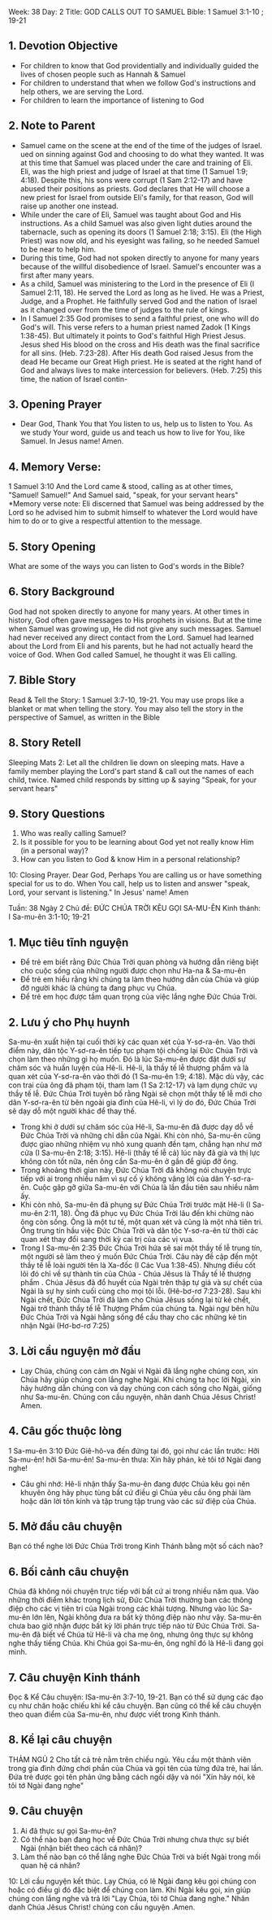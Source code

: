 Week: 38
Day: 2
Title: GOD CALLS OUT TO SAMUEL
Bible: 1 Samuel 3:1-10 ; 19-21

## 1. Devotion Objective
- For children to know that God providentially and individually guided the lives of chosen people such as Hannah & Samuel
- For children to understand that when we follow God's instructions and help others, we are serving the Lord.
- For children to learn the importance of listening to God

## 2. Note to Parent
- Samuel came on the scene at the end of the time of the judges of Israel. ued on sinning against God and choosing to do what they wanted. It was at this time that Samuel was placed under the care and training of Eli. Eli, was the high priest and judge of Israel at that time (1 Samuel 1:9; 4:18). Despite this, his sons were corrupt (1 Sam 2:12-17) and have abused their positions as priests. God declares that He will choose a new priest for Israel from outside Eli's family, for that reason, God will raise up another one instead.
- While under the care of Eli, Samuel was taught about God and His instructions. As a child Samuel was also given light duties around the tabernacle, such as opening its doors (1 Samuel 2:18; 3:15). Eli (the High Priest) was now old, and his eyesight was failing, so he needed Samuel to be near to help him.
- During this time, God had not spoken directly to anyone for many years because of the willful disobedience of Israel. Samuel's encounter was a first after many years.
- As a child, Samuel was ministering to the Lord in the presence of Eli (I Samuel 2:11, 18). He served the Lord as long as he lived. He was a Priest, Judge, and a Prophet. He faithfully served God and the nation of Israel as it changed over from the time of judges to the rule of kings.
- In I Samuel 2:35 God promises to send a faithful priest, one who will do God's will. This verse refers to a human priest named Zadok (1 Kings 1:38-45). But ultimately it points to God's faithful High Priest Jesus. Jesus shed His blood on the cross and His death was the final sacrifice for all sins. (Heb. 7:23-28). After His death God raised Jesus from the dead He became our Great High priest. He is seated at the right hand of God and always lives to make intercession for believers. (Heb. 7:25) this time, the nation of Israel contin-

## 3. Opening Prayer
- Dear God, Thank You that You listen to us, help us to listen to You. As we study Your word, guide us and teach us how to live for You, like Samuel. In Jesus name! Amen.

## 4. Memory Verse:
1 Samuel 3:10 And the Lord came & stood, calling as at other times, "Samuel! Samuel!" And Samuel said, "speak, for your servant hears"
*Memory verse note: Eli discerned that Samuel was being addressed by the Lord so he advised him to submit himself to whatever the Lord would have him to do or to give a respectful attention to the message.

## 5. Story Opening
What are some of the ways you can listen to God's words in the Bible?

## 6. Story Background
God had not spoken directly to anyone for many years. At other times in history, God often gave messages to His prophets in visions. But at the time when Samuel was growing up, He did not give any such messages. Samuel had never received any direct contact from the Lord. Samuel had learned about the Lord from Eli and his parents, but he had not actually heard the voice of God. When God called Samuel, he thought it was Eli calling.

## 7. Bible Story
Read & Tell the Story: 1 Samuel 3:7-10, 19-21. You may use props like a blanket or mat when telling the story. You may also tell the story in the perspective of Samuel, as written in the Bible

## 8. Story Retell
Sleeping Mats 2: Let all the children lie down on sleeping mats. Have a family member playing the Lord's part stand & call out the names of each child, twice. Named child responds by sitting up & saying "Speak, for your servant hears"

## 9. Story Questions
1. Who was really calling Samuel?
2. Is it possible for you to be learning about God yet not really know Him (in a personal way)?
3. How can you listen to God & know Him in a personal relationship?

10: Closing Prayer.
Dear God, Perhaps You are calling us or have something special for us to do. When You call, help us to listen and answer "speak, Lord, your servant is listening." In Jesus' name! Amen


Tuần: 38
Ngày 2
Chủ đề: ĐỨC CHÚA TRỜI KÊU GỌI  SA-MU-ÊN
Kinh thánh: I Sa-mu-ên 3:1-10; 19-21

## 1. Mục tiêu tĩnh nguyện
- Để trẻ em biết rằng Đức Chúa Trời quan phòng và hướng dẫn riêng biệt cho cuộc sống của những người được chọn như Ha-na & Sa-mu-ên
- Để trẻ em hiểu rằng khi chúng ta làm theo hướng dẫn của Chúa và giúp đỡ người khác là chúng ta đang phục vụ Chúa.
- Để trẻ em học được tầm quan trọng của việc lắng nghe Đức Chúa Trời.

## 2. Lưu ý cho Phụ huynh
Sa-mu-ên xuất hiện tại cuối thời kỳ các quan xét của Y-sơ-ra-ên. Vào thời điểm này, dân tộc Y-sơ-ra-ên tiếp tục phạm tội chống lại Đức Chúa Trời và chọn làm theo những gì họ muốn. Đó là lúc Sa-mu-ên được đặt dưới sự chăm sóc và huấn luyện của Hê-li. Hê-li, là thầy tế lễ thượng phẩm và là quan xét của Y-sơ-ra-ên vào thời đó (1 Sa-mu-ên 1:9; 4:18). Mặc dù vậy, các con trai của ông đã phạm tội, tham lam (1 Sa 2:12-17) và lạm dụng chức vụ thầy tế lễ. Đức Chúa Trời tuyên bố rằng Ngài sẽ chọn một thầy tế lễ mới cho dân Y-sơ-ra-ên từ bên ngoài gia đình của Hê-li, vì lý do đó, Đức Chúa Trời sẽ dạy dỗ một người khác để thay thế.
- Trong khi ở dưới sự chăm sóc của Hê-li, Sa-mu-ên đã được dạy dỗ về Đức Chúa Trời và những chỉ dẫn của Ngài. Khi còn nhỏ, Sa-mu-ên cũng được giao những nhiệm vụ nhỏ xung quanh đền tạm, chẳng hạn như mở cửa (I Sa-mu-ên 2:18; 3:15). Hê-li (thầy tế lễ cả) lúc này đã già và thị lực không còn tốt nữa, nên ông cần Sa-mu-ên ở gần để giúp đỡ ông.
- Trong khoảng thời gian này, Đức Chúa Trời đã không nói chuyện trực tiếp với ai trong nhiều năm vì sự cố ý không vâng lời của dân Y-sơ-ra-ên. Cuộc gặp gỡ giữa Sa-mu-ên với Chúa là lần đầu tiên sau nhiều năm ấy.
- Khi còn nhỏ, Sa-mu-ên đã phụng sự Đức Chúa Trời trước mặt Hê-li (I Sa-mu-ên 2:11, 18). Ông đã phục vụ Đức Chúa Trời lâu đến khi chừng nào ông còn sống. Ông là một tư tế, một quan xét và cũng là một nhà tiên tri. Ông trung tín hầu việc Đức Chúa Trời và dân tộc Y-sơ-ra-ên từ thời các quan xét thay đổi sang thời kỳ cai trị của các vị vua.
- Trong I Sa-mu-ên 2:35 Đức Chúa Trời hứa sẽ sai một thầy tế lễ trung tín, một người sẽ làm theo ý muốn Đức Chúa Trời. Câu này đề cập đến một thầy tế lễ loài người tên là Xa-đốc (I Các Vua 1:38-45). Nhưng điều cốt lõi đó chỉ về sự thành tín của Chúa - Chúa Jêsus là Thầy tế lế thượng phẩm . Chúa Jêsus đã đổ huyết của Ngài trên thập tự giá và sự chết của Ngài là sự hy sinh cuối cùng cho mọi tội lỗi. (Hê-bơ-rơ 7:23-28). Sau khi Ngài chết, Đức Chúa Trời đã làm cho Chúa Jêsus sống lại từ kẻ chết, Ngài trở thành thầy tế lễ Thượng Phẩm của chúng ta. Ngài ngự bên hữu Đức Chúa Trời và Ngài hằng sống để cầu thay cho các những kẻ tin nhận Ngài (Hơ-bơ-rơ 7:25)


## 3. Lời cầu nguyện mở đầu
- Lạy Chúa, chúng con cảm ơn Ngài vì Ngài đã lắng nghe chúng con, xin Chúa hãy giúp chúng con lắng nghe Ngài. Khi chúng ta học lời Ngài, xin hãy hướng dẫn chúng con và dạy chúng con cách sống cho Ngài, giống như Sa-mu-ên. Chúng con cầu nguyện, nhân danh Chúa Jêsus Christ! Amen.

## 4. Câu gốc thuộc lòng
1 Sa-mu-ên 3:10
Đức Giê-hô-va đến đứng tại đó, gọi như các lần trước: Hỡi Sa-mu-ên! hỡi Sa-mu-ên! Sa-mu-ên thưa: Xin hãy phán, kẻ tôi tớ Ngài đang nghe!

* Câu ghi nhớ: Hê-li nhận thấy Sa-mu-ên đang được Chúa kêu gọi nên khuyên ông hãy phục tùng bất cứ điều gì Chúa yêu cầu ông phải làm hoặc dân lời tôn kính và tập trung tập trung vào các sứ điệp của Chúa.

## 5. Mở đầu câu chuyện
Bạn có thể nghe lời Đức Chúa Trời trong Kinh Thánh bằng một số cách nào?

## 6. Bối cảnh câu chuyện
Chúa đã không nói chuyện trực tiếp với bất cứ ai trong nhiều năm qua. Vào những thời điểm khác trong lịch sử, Đức Chúa Trời thường ban các thông điệp cho các vị tiên tri của Ngài trong các khải tượng. Nhưng vào lúc Sa-mu-ên lớn lên, Ngài không đưa ra bất kỳ thông điệp nào như vậy. Sa-mu-ên chưa bao giờ nhận được bất kỳ lời phán trực tiếp nào từ Đức Chúa Trời. Sa-mu-ên đã biết về Chúa từ Hê-li và cha mẹ ông, nhưng ông thực sự không nghe thấy tiếng Chúa. Khi Chúa gọi Sa-mu-ên, ông nghĩ đó là Hê-li đang gọi mình.

## 7. Câu chuyện Kinh thánh
Đọc & Kể Câu chuyện: ISa-mu-ên 3:7-10, 19-21.
Bạn có thể sử dụng các đạo cụ như chăn hoặc chiếu khi kể câu chuyện. Bạn cũng có thể kể câu chuyện theo quan điểm của Sa-mu-ên, như được viết trong Kinh thánh.

## 8. Kể lại câu chuyện
THẢM NGỦ 2
 Cho tất cả trẻ nằm trên chiếu ngủ. Yêu cầu một thành viên trong gia đình đứng chơi phần của Chúa và gọi tên của từng đứa trẻ, hai lần. Đứa trẻ được gọi tên phản ứng bằng cách ngồi dậy và nói "Xin hãy nói, kẻ tôi tớ Ngài  đang nghe"

## 9. Câu chuyện
1. Ai đã thực sự gọi Sa-mu-ên?
2. Có thể nào bạn đang học về Đức Chúa Trời nhưng chưa thực sự biết Ngài (nhận biết theo cách cá nhân)?
3. Làm thế nào bạn có thể lắng nghe Đức Chúa Trời và biết Ngài trong mối quan hệ cá nhân?

10: Lời cầu nguyện kết thúc.
Lạy Chúa, có lẽ Ngài đang kêu gọi chúng con hoặc có điều gì đó đặc biệt để chúng con làm. Khi Ngài kêu gọi, xin giúp chúng con lắng nghe và trả lời "Lạy Chúa, tôi tớ Chúa đang nghe." Nhân danh Chúa Jêsus Christ! chúng con cầu nguyện .Amen.
